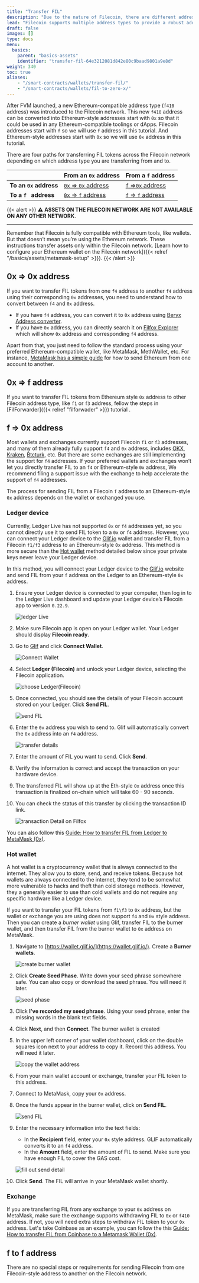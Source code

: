 ```yaml
---
title: "Transfer FIL"
description: "Due to the nature of Filecoin, there are different address types in the Filecoin network. The process for transferring FIL between addresses can be a bit nuanced. This page explains the process for transferring FIL."
lead: "Filecoin supports multiple address types to provide a robust address format that is secure, reliable, and scalable. The process for transferring FIL between addresses can be a bit nuanced. This page explains the process for transferring FIL."
draft: false
images: []
type: docs
menu:
  basics:
    parent: "basics-assets"
    identifier: "transfer-fil-64e3212081d842e80c9baad9801a9e8d"
weight: 340
toc: true
aliases:
    - "/smart-contracts/wallets/transfer-fil/"
    - "/smart-contracts/wallets/fil-to-zero-x/"
---
```


After FVM launched,  a new Ethereum-compatible address type (`f410` address) was introduced to the Filecoin network. This new `f410` address can be converted into Ethereum-style addresses start with `0x` so that it could be used in any Ethereum-compatible toolings or dApps. Filecoin addresses start with `f` so we will use `f` address in this tutorial. And Ethereum-style addresses start with `0x` so we will use `0x` address in this tutorial. 

There are four paths for transferring FIL tokens across the Filecoin network depending on which address type you are transferring from and to.

|   | From an `0x` address | From a `f` address |
| --- | --- | --- |
| **To an `0x` address** | [`0x` => `0x` address](#eth-style-address-to-eth-style-address) | [`f` =>`0x` address](#filecoin-to-eth-style-address) |
| **To a `f ` address** | [`0x` => `f` address](#eth-style-address-to-filecoin) | [`f` => `f` address](#filecoin-to-filecoin) |

{{< alert >}}
⚠️ **ASSETS ON THE FILECOIN NETWORK ARE NOT AVAILABLE ON ANY OTHER NETWORK**.<hr>Remember that Filecoin is fully compatible with Ethereum tools, like wallets. But that doesn’t mean you’re using the Ethereum network. These instructions transfer assets only within the Filecoin network. [Learn how to configure your Ethereum wallet on the Filecoin network]({{< relref "/basics/assets/metamask-setup" >}}).
{{< /alert >}}

## 0x => 0x address

If you want to transfer FIL tokens from one `f4` address to another `f4` address using their corresponding `0x` addresses, you need to understand how to convert between `f4` and `0x` address. 

- If you have `f4` address, you can convert it to `0x` address using [Beryx Address converter](https://beryx.zondax.ch/address_converter).
- If you have `0x` address, you can directly search it on [Filfox Explorer](https://filfox.info/en) which will show `0x` address and corresponding `f4` address.

Apart from that, you just need to follow the standard process using your preferred Ethereum-compatible wallet, like MetaMask, MethWallet, etc. For instance,  [MetaMask has a simple guide](https://support.metamask.io/hc/en-us/articles/360015488931-How-to-send-tokens-from-your-MetaMask-wallet) for how to send Ethereum from one account to another.

## 0x => f address

If you want to transfer FIL tokens from Ethereum style `0x` address to other Filecoin address type, like `f1` or `f3` address, fellow the steps in [FilForwarder]({{< relref "filforwader" >}}) tutorial .

## f => 0x address

Most wallets and exchanges currently support Filecoin `f1` or `f3` addresses, and many of them already fully support `f4` and `0x` address, includes [OKX](https://www.okx.com/markets/prices/filecoin-fil), [Kraken](https://www.kraken.com/), [Btcturk](https://www.btcturk.com/), etc. But there are some exchanges are still implementing the support for `f4` addresses. If your preferred wallets and exchanges won’t let you directly transfer FIL to an `f4` or Ethereum-style `0x` address, We recommend filing a support issue with the exchange to help accelerate the support of `f4` addresses. 

The process for sending FIL from a Filecoin `f` address to an Ethereum-style `0x`  address depends on the wallet or exchanged you use. 

### Ledger device

Currently, Ledger Live has not supported `0x` or `f4` addresses yet, so you cannot directly use it to send FIL token to a `0x` or `f4`  address. However, you can connect your Ledger device to the [Glif.io](https://www.glif.io/) wallet and transfer FIL from a Filecoin `f1/f3` address to an Ethereum-style `0x` address. This method is more secure than the [Hot wallet](#hot-wallet) method detailed below since your private keys never leave your Ledger device.

In this method, you will connect your Ledger device to the [Glif.io](https://www.glif.io/) website and send FIL from your `f` address on the Ledger to an Ethereum-style `0x` address.

1. Ensure your Ledger device is connected to your computer, then log in to the Ledger Live dashboard and update your Ledger device’s Filecoin app to version `0.22.9`.

   ![ledger Live](ledgerLive.png)

1. Make sure Filecoin app is open on your Ledger wallet. Your Ledger should display **Filecoin ready**.

1. Go to [Glif](https://glif.io) and click **Connect Wallet**.

   ![Connect Wallet](connectWallet.png)

1. Select **Ledger (Filecoin)** and unlock your Ledger device, selecting the Filecoin application.

   ![choose Ledger(Filecoin)](LedgerFilecoin.png)

1. Once connected, you should see the details of your Filecoin account stored on your Ledger. Click **Send FIL**.

   ![send FIL](sendFIL.png)

1. Enter the `0x` address you wish to send to. Glif will automatically convert the `0x` address into an `f4` address.

   ![transfer details](sendDetail.png)

1. Enter the amount of FIL you want to send. Click **Send**.

1. Verify the information is correct and accept the transaction on your hardware device.

1. The transferred FIL will show up at the Eth-style `0x` address once this transaction is finalized on-chain which will take 60 - 90 seconds.

1. You can check the status of this transfer by clicking the transaction ID link.

   ![transaction Detail on Filfox](transactionDetail.png)

You can also follow this [Guide: How to transfer FIL from Ledger to MetaMask (0x)](https://blog.filecointldr.io/guide-how-to-transfer-fil-from-ledger-to-metamask-0x-9760f869b28e).

### Hot wallet

A hot wallet is a cryptocurrency wallet that is always connected to the internet. They allow you to store, send, and receive tokens. Because hot wallets are always connected to the internet, they tend to be somewhat more vulnerable to hacks and theft than cold storage methods. However, they a generally easier to use than cold wallets and do not require any specific hardware like a Ledger device.

If you want to transfer your FIL tokens from `f1\f3`  to `0x` address, but the wallet or exchange you are using does not support `f4` and `0x` style address. Then you can create a _burner wallet_ using Glif, transfer FIL to the burner wallet, and then transfer FIL from the burner wallet to `0x` address on MetaMask.

1. Navigate to [https://wallet.glif.io/](https://wallet.glif.io/). Create a **Burner wallets**.

   ![create burner wallet](burnerWallet.png)

1. Click **Create Seed Phase**. Write down your seed phrase somewhere safe. You can also copy or download the seed phrase. You will need it later.

   ![seed phase](seedPhase.png)

1. Click **I've recorded my seed phrase**. Using your seed phrase, enter the missing words in the blank text fields. 

1. Click **Next**, and then **Connect**. The burner wallet is created 

1. In the upper left corner of your wallet dashboard, click on the double squares icon next to your address to copy it. Record this address. You will need it later.

   ![copy the wallet address](walletAddress.png)

1. From your main wallet account or exchange, transfer your FIL token to this address.

1. Connect to MetaMask, copy your `0x` address.

1. Once the funds appear in the burner wallet, click on **Send FIL**.

   ![send FIL](sendFIL.png)

1. Enter the necessary information into the text fields:
   - In the **Recipient** field, enter your `0x` style address. GLIF automatically converts it to an `f4` address.
   - In the **Amount** field, enter the amount of FIL to send. Make sure you have enough FIL to cover the GAS cost.

   ![fill out send detail](sendDetail.png)

1. Click **Send**. The FIL will arrive in your MetaMask wallet shortly.

### Exchange

If you are transferring FIL from any exchange to your `0x` address on MetaMask, make sure the exchange supports withdrawing FIL to `0x` or `f410` address. If not, you will need extra steps to withdraw FIL token to your `0x` address. Let's take Coinbase as an example, you can follow the this [Guide: How to transfer FIL from Coinbase to a Metamask Wallet (0x)](https://filecointldr.io/article/guide-how-to-transfer-fil-from-coinbase-to-a-metamask-wallet-0x).

## f to f address

There are no special steps or requirements for sending Filecoin from one Filecoin-style address to another on the Filecoin network.
